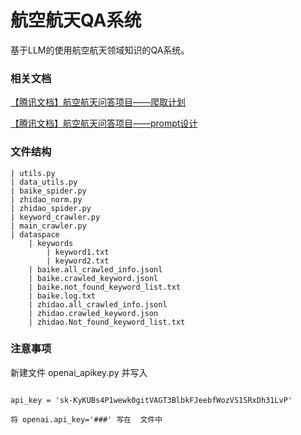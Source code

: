 # 航空航天QA系统

基于LLM的使用航空航天领域知识的QA系统。

### 相关文档

[【腾讯文档】航空航天问答项目——爬取计划](https://docs.qq.com/doc/DT3VubFhDenl5cVJj)

[【腾讯文档】航空航天问答项目——prompt设计](https://docs.qq.com/doc/DT2F0aXpyVkdaWUVI)

### 文件结构

```
| utils.py
| data_utils.py
| baike_spider.py
| zhidao_norm.py
| zhidao_spider.py
| keyword_crawler.py
| main_crawler.py
| dataspace
	| keywords
		| keyword1.txt
		| keyword2.txt
	| baike.all_crawled_info.jsonl
	| baike.crawled_keyword.jsonl
	| baike.not_found_keyword_list.txt
	| baike.log.txt
	| zhidao.all_crawled_info.jsonl
	| zhidao.crawled_keyword.json
	| zhidao.Not_found_keyword_list.txt
```

### 注意事项

新建文件 openai_apikey.py 并写入 

~~~

api_key = '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'

将 openai.api_key='###' 写在  文件中
